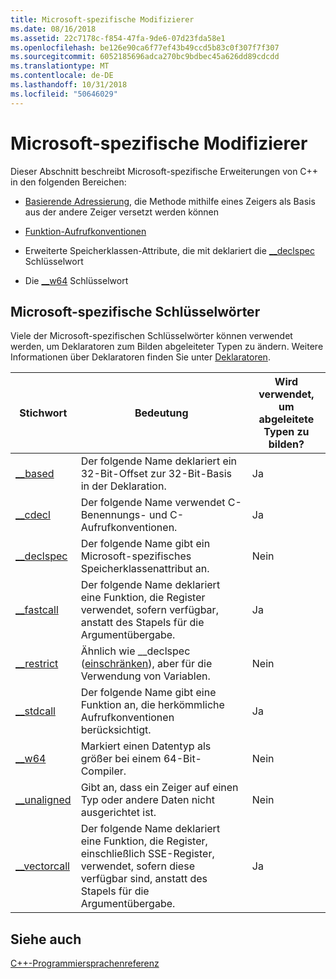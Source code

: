 ```yaml
---
title: Microsoft-spezifische Modifizierer
ms.date: 08/16/2018
ms.assetid: 22c7178c-f854-47fa-9de6-07d23fda58e1
ms.openlocfilehash: be126e90ca6f77ef43b49ccd5b83c0f307f7f307
ms.sourcegitcommit: 6052185696adca270bc9bdbec45a626dd89cdcdd
ms.translationtype: MT
ms.contentlocale: de-DE
ms.lasthandoff: 10/31/2018
ms.locfileid: "50646029"
---
```

# <a name="microsoft-specific-modifiers"></a>Microsoft-spezifische Modifizierer

Dieser Abschnitt beschreibt Microsoft-spezifische Erweiterungen von C++ in den folgenden Bereichen:

- [Basierende Adressierung](based-addressing.md), die Methode mithilfe eines Zeigers als Basis aus der andere Zeiger versetzt werden können

- [Funktion-Aufrufkonventionen](calling-conventions.md)

- Erweiterte Speicherklassen-Attribute, die mit deklariert die [__declspec](declspec.md) Schlüsselwort

- Die [__w64](w64.md) Schlüsselwort

## <a name="microsoft-specific-keywords"></a>Microsoft-spezifische Schlüsselwörter

Viele der Microsoft-spezifischen Schlüsselwörter können verwendet werden, um Deklaratoren zum Bilden abgeleiteter Typen zu ändern. Weitere Informationen über Deklaratoren finden Sie unter [Deklaratoren](overview-of-declarators.md).

|Stichwort|Bedeutung|Wird verwendet, um abgeleitete Typen zu bilden?|
|-------------|-------------|---------------------------------|
|[__based](based-grammar.md)|Der folgende Name deklariert ein 32-Bit-Offset zur 32-Bit-Basis in der Deklaration.|Ja|
|[__cdecl](cdecl.md)|Der folgende Name verwendet C-Benennungs- und C-Aufrufkonventionen.|Ja|
|[__declspec](declspec.md)|Der folgende Name gibt ein Microsoft-spezifisches Speicherklassenattribut an.|Nein|
|[__fastcall](fastcall.md)|Der folgende Name deklariert eine Funktion, die Register verwendet, sofern verfügbar, anstatt des Stapels für die Argumentübergabe.|Ja|
|[__restrict](extension-restrict.md)|Ähnlich wie __declspec ([einschränken](restrict.md)), aber für die Verwendung von Variablen.|Nein|
|[__stdcall](stdcall.md)|Der folgende Name gibt eine Funktion an, die herkömmliche Aufrufkonventionen berücksichtigt.|Ja|
|[__w64](w64.md)|Markiert einen Datentyp als größer bei einem 64-Bit-Compiler.|Nein|
|[__unaligned](unaligned.md)|Gibt an, dass ein Zeiger auf einen Typ oder andere Daten nicht ausgerichtet ist.|Nein|
|[__vectorcall](vectorcall.md)|Der folgende Name deklariert eine Funktion, die Register, einschließlich SSE-Register, verwendet, sofern diese verfügbar sind, anstatt des Stapels für die Argumentübergabe.|Ja|

## <a name="see-also"></a>Siehe auch

[C++-Programmiersprachenreferenz](cpp-language-reference.md)
